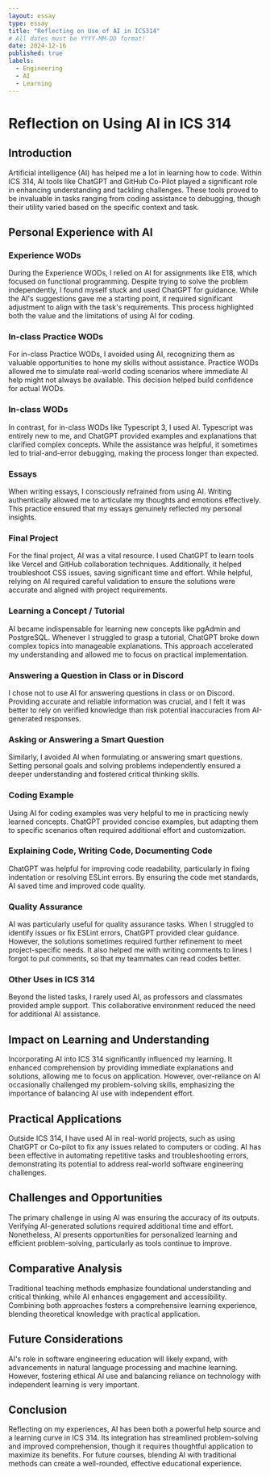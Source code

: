 ```yaml
---
layout: essay
type: essay
title: "Reflecting on Use of AI in ICS314"
# All dates must be YYYY-MM-DD format!
date: 2024-12-16
published: true
labels:
  - Engineering
  - AI
  - Learning
---
```


# Reflection on Using AI in ICS 314

## Introduction

Artificial intelligence (AI) has helped me a lot in learning how to code. Within ICS 314, AI tools like ChatGPT and GitHub Co-Pilot played a significant role in enhancing understanding and tackling challenges. These tools proved to be invaluable in tasks ranging from coding assistance to debugging, though their utility varied based on the specific context and task.

## Personal Experience with AI

### Experience WODs

During the Experience WODs, I relied on AI for assignments like E18, which focused on functional programming. Despite trying to solve the problem independently, I found myself stuck and used ChatGPT for guidance. While the AI's suggestions gave me a starting point, it required significant adjustment to align with the task's requirements. This process highlighted both the value and the limitations of using AI for coding.

### In-class Practice WODs

For in-class Practice WODs, I avoided using AI, recognizing them as valuable opportunities to hone my skills without assistance. Practice WODs allowed me to simulate real-world coding scenarios where immediate AI help might not always be available. This decision helped build confidence for actual WODs.

### In-class WODs

In contrast, for in-class WODs like Typescript 3, I used AI. Typescript was entirely new to me, and ChatGPT provided examples and explanations that clarified complex concepts. While the assistance was helpful, it sometimes led to trial-and-error debugging, making the process longer than expected.

### Essays

When writing essays, I consciously refrained from using AI. Writing authentically allowed me to articulate my thoughts and emotions effectively. This practice ensured that my essays genuinely reflected my personal insights.

### Final Project

For the final project, AI was a vital resource. I used ChatGPT to learn tools like Vercel and GitHub collaboration techniques. Additionally, it helped troubleshoot CSS issues, saving significant time and effort. While helpful, relying on AI required careful validation to ensure the solutions were accurate and aligned with project requirements.

### Learning a Concept / Tutorial

AI became indispensable for learning new concepts like pgAdmin and PostgreSQL. Whenever I struggled to grasp a tutorial, ChatGPT broke down complex topics into manageable explanations. This approach accelerated my understanding and allowed me to focus on practical implementation.

### Answering a Question in Class or in Discord

I chose not to use AI for answering questions in class or on Discord. Providing accurate and reliable information was crucial, and I felt it was better to rely on verified knowledge than risk potential inaccuracies from AI-generated responses.

### Asking or Answering a Smart Question

Similarly, I avoided AI when formulating or answering smart questions. Setting personal goals and solving problems independently ensured a deeper understanding and fostered critical thinking skills.

### Coding Example

Using AI for coding examples was very helpful to me in practicing newly learned concepts. ChatGPT provided concise examples, but adapting them to specific scenarios often required additional effort and customization.

### Explaining Code, Writing Code, Documenting Code

ChatGPT was helpful for improving code readability, particularly in fixing indentation or resolving ESLint errors. By ensuring the code met standards, AI saved time and improved code quality.

### Quality Assurance

AI was particularly useful for quality assurance tasks. When I struggled to identify issues or fix ESLint errors, ChatGPT provided clear guidance. However, the solutions sometimes required further refinement to meet project-specific needs. It also helped me with writing comments to lines I forgot to put comments, so that my teammates can read codes better.

### Other Uses in ICS 314

Beyond the listed tasks, I rarely used AI, as professors and classmates provided ample support. This collaborative environment reduced the need for additional AI assistance.

## Impact on Learning and Understanding

Incorporating AI into ICS 314 significantly influenced my learning. It enhanced comprehension by providing immediate explanations and solutions, allowing me to focus on application. However, over-reliance on AI occasionally challenged my problem-solving skills, emphasizing the importance of balancing AI use with independent effort.

## Practical Applications

Outside ICS 314, I have used AI in real-world projects, such as using ChatGPT or Co-pilot to fix any issues related to computers or coding. AI has been effective in automating repetitive tasks and troubleshooting errors, demonstrating its potential to address real-world software engineering challenges.

## Challenges and Opportunities

The primary challenge in using AI was ensuring the accuracy of its outputs. Verifying AI-generated solutions required additional time and effort. Nonetheless, AI presents opportunities for personalized learning and efficient problem-solving, particularly as tools continue to improve.

## Comparative Analysis

Traditional teaching methods emphasize foundational understanding and critical thinking, while AI enhances engagement and accessibility. Combining both approaches fosters a comprehensive learning experience, blending theoretical knowledge with practical application.

## Future Considerations

AI's role in software engineering education will likely expand, with advancements in natural language processing and machine learning. However, fostering ethical AI use and balancing reliance on technology with independent learning is very important.

## Conclusion

Reflecting on my experiences, AI has been both a powerful help source and a learning curve in ICS 314. Its integration has streamlined problem-solving and improved comprehension, though it requires thoughtful application to maximize its benefits. For future courses, blending AI with traditional methods can create a well-rounded, effective educational experience.

